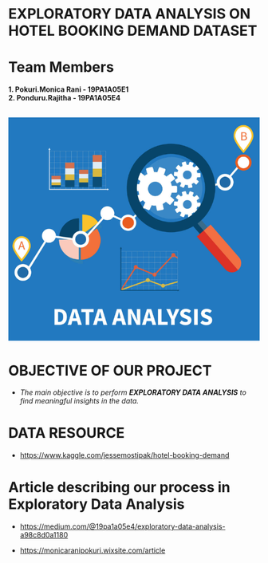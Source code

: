 # EXPLORATORY DATA ANALYSIS ON HOTEL BOOKING DEMAND DATASET

 #  Team Members
 **1. Pokuri.Monica Rani - 19PA1A05E1**\
 **2. Ponduru.Rajitha    - 19PA1A05E4**
 <br></br>
 
 ![SmartThings Bot](https://raw.githubusercontent.com/Rajitha-19/EDA/main/EDA%20image.png)
 
 
  
 # OBJECTIVE OF OUR PROJECT
  * <i>The main objective is to perform <b> EXPLORATORY DATA ANALYSIS</B> to find meaningful insights in the data.</i>

 # DATA RESOURCE
   * https://www.kaggle.com/jessemostipak/hotel-booking-demand
   
# Article describing our process in Exploratory Data Analysis
* https://medium.com/@19pa1a05e4/exploratory-data-analysis-a98c8d0a1180

* https://monicaranipokuri.wixsite.com/article
